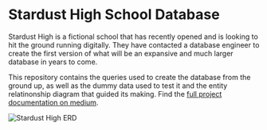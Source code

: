 # Stardust High School Database

Stardust High is a fictional school that has recently opened and is looking to hit the ground running digitally. They have contacted a
database engineer to create the first version of what will be an expansive and much larger database in years to come.


This repository contains the queries used to create the database from the ground up, as well as the dummy data used to test it and the entity relatinonship diagram that guided its making. Find the [full project documentation on medium](https://giovanniberchmans29.medium.com/database-design-project-secondary-school-database-with-mysql-111dccd21fd6).


![Stardust High ERD](https://github.com/Diuto/stardust-high-database/assets/47163058/58b848a7-b8bd-4bbc-979d-6d303b683faa)
